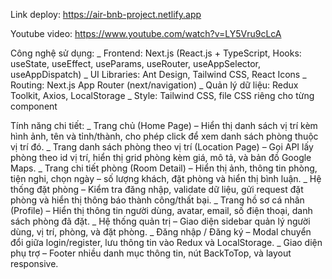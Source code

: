 Link deploy: https://air-bnb-project.netlify.app

Youtube video: https://www.youtube.com/watch?v=LY5Vru9cLcA

Công nghệ sử dụng:
_ Frontend: Next.js (React.js + TypeScript, Hooks: useState, useEffect, useParams, useRouter, useAppSelector, useAppDispatch)
_ UI Libraries: Ant Design, Tailwind CSS, React Icons
_ Routing: Next.js App Router (next/navigation)
_ Quản lý dữ liệu: Redux Toolkit, Axios, LocalStorage
_ Style: Tailwind CSS, file CSS riêng cho từng component 

Tính năng chi tiết:
_ Trang chủ (Home Page) – Hiển thị danh sách vị trí kèm hình ảnh, tên và tỉnh/thành, cho phép click để xem danh sách phòng thuộc vị trí đó.
_ Trang danh sách phòng theo vị trí (Location Page) – Gọi API lấy phòng theo id vị trí, hiển thị grid phòng kèm giá, mô tả, và bản đồ Google Maps.
_ Trang chi tiết phòng (Room Detail) – Hiển thị ảnh, thông tin phòng, tiện nghi, chọn ngày – số lượng khách, đặt phòng và hiển thị bình luận.
_ Hệ thống đặt phòng – Kiểm tra đăng nhập, validate dữ liệu, gửi request đặt phòng và hiển thị thông báo thành công/thất bại.
_ Trang hồ sơ cá nhân (Profile) – Hiển thị thông tin người dùng, avatar, email, số điện thoại, danh sách phòng đã đặt.
_ Hệ thống quản trị – Giao diện sidebar quản lý người dùng, vị trí, phòng, và đặt phòng.
_ Đăng nhập / Đăng ký – Modal chuyển đổi giữa login/register, lưu thông tin vào Redux và LocalStorage.
_ Giao diện phụ trợ – Footer nhiều danh mục thông tin, nút BackToTop, và layout responsive.
